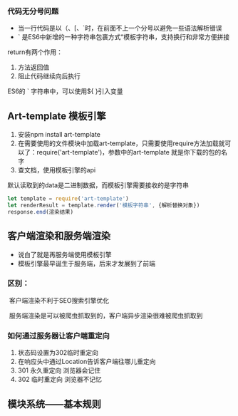 ### 代码无分号问题

- 当一行代码是以（、[、`时，在前面不上一个分号以避免一些语法解析错误
- ` 是ES6中新增的一种字符串包裹方式“模板字符串，支持换行和非常方便拼接

return有两个作用：

1. 方法返回值
2. 阻止代码继续向后执行

ES6的 ` 字符串中，可以使用${ }引入变量

## Art-template 模板引擎

1. 安装npm install art-template
2. 在需要使用的文件模块中加载art-template，只需要使用require方法加载就可以了：require('art-template')，参数中的art-template 就是你下载的包的名字
3. 查文档，使用模板引擎的api

默认读取到的data是二进制数据，而模板引擎需要接收的是字符串 

```javascript
let template = require('art-template')
let renderResult = template.render('模板字符串', {解析替换对象})
response.end(渲染结果)
```



## 客户端渲染和服务端渲染

- 说白了就是再服务端使用模板引擎
- 模板引擎最早诞生于服务端，后来才发展到了前端

### 区别：

​	客户端渲染不利于SEO搜索引擎优化

​	服务端渲染是可以被爬虫抓取到的，客户端异步渲染很难被爬虫抓取到

### 如何通过服务器让客户端重定向

1. 状态码设置为302临时重定向
2. 在响应头中通过Location告诉客户端往哪儿重定向
3. 301 永久重定向 浏览器会记住
4. 302 临时重定向 浏览器不记忆

## 模块系统——基本规则